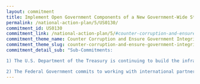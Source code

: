 ```yaml
---
layout: commitment
title: Implement Open Government Components of a New Government-Wide Strategy on Countering Corruption
permalink: /national-action-plan/5/US0130/
commitment_id: US0130
commitment_link: /national-action-plan/5/#counter-corruption-and-ensure-government-integrity-and-accountability-to-the-public
commitment_theme_name: Counter Corruption and Ensure Government Integrity and Accountability to the Public
commitment_theme_slug: counter-corruption-and-ensure-government-integrity-and-accountability-to-the-public
commitment_detail_sub: "Sub-Commitments:

1) The U.S. Department of the Treasury is continuing to build the infrastructure and database for beneficial ownership reporting, and will issue further rulemakings to implement the CTA.      

2) The Federal Government commits to working with international partners to further elevate international standards and practices against illicit finance, and continue to build the cooperative relationships to combat such conduct"
---
```


